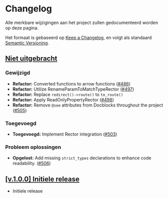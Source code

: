 # Changelog 

Alle merkbare wijzigingen aan het project zullen gedocumenteerd worden op deze pagina. 

Het formaat is gebaseerd op [Keep a Changelog](https://keepachangelog.com/en/1.0.0/),
en volgt als standaard [Semantic Versioning](https://semver.org/spec/v2.0.0.html).

## [Niet uitgebracht](https://github.com/just-another-hackaton/Reiziger/releases/tag/v1.0.0...HEAD)

### Gewijzigd 

- **Refactor:** Converted functions to arrow functions ([#486](https://github.com/just-another-hackaton/Reiziger/pull/486))
- **Refactor:** Utilize RenameParamToMatchTypeRector ([#497](https://github.com/just-another-hackaton/Reiziger/pull/497))
- **Refactor:** Replace `redirect()->route()` to `to_route()`
- **Refactor:** Apply ReadOnlyPropertyRector ([#498](https://github.com/just-another-hackaton/Reiziger/pull/498))
- **Refactor:** Remove `@see` attributes from Docblocks throughout the project ([#505](https://github.com/just-another-hackaton/Reiziger/pull/505))

### Toegevoegd 

- **Toegevoegd:** Implement Rector integration ([#503](https://github.com/just-another-hackaton/Reiziger/pull/503))

### Probleem oplossingen

- **Opgelost:** Add missing `strict_types` declarations to enhance code readability. ([#506](https://github.com/just-another-hackaton/Reiziger/pull/506))



## [[v.1.0.0] Initiele release](https://github.com/just-another-hackaton/Reiziger/releases/tag/v1.0.0)

- Initiele release
